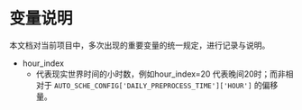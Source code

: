 # 变量说明
本文档对当前项目中，多次出现的重要变量的统一规定，进行记录与说明。

* hour_index
  - 代表现实世界时间的小时数，例如hour_index=20 代表晚间20时；而非相对于 ```AUTO_SCHE_CONFIG['DAILY_PREPROCESS_TIME']['HOUR']``` 的偏移量。